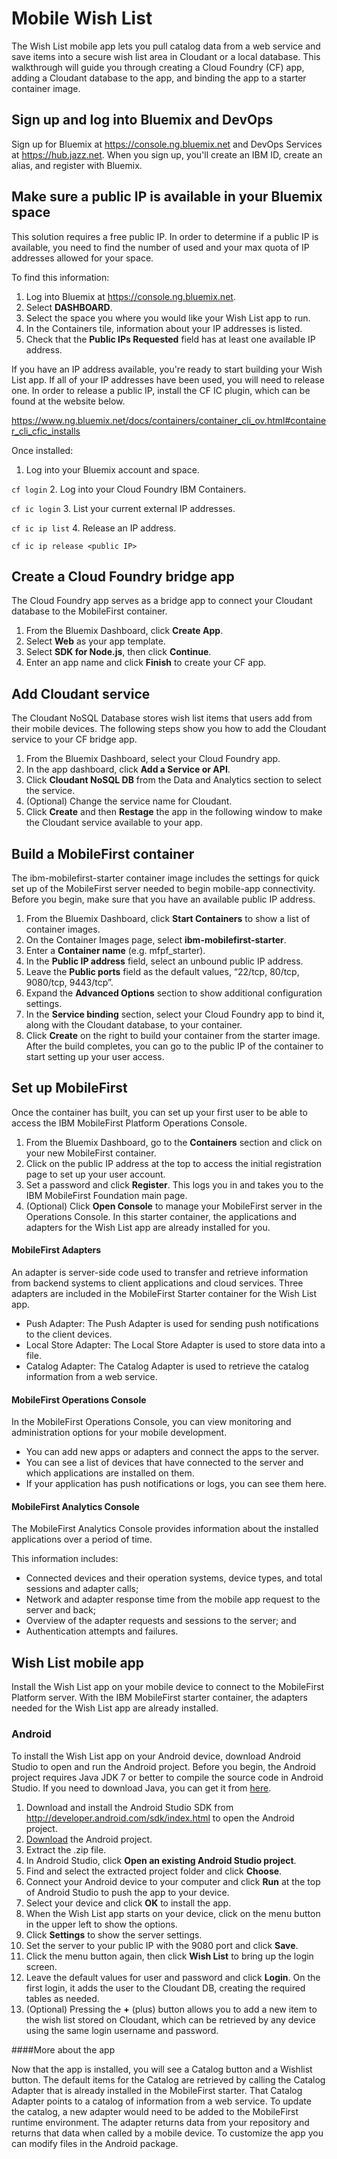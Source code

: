 # Mobile Wish List

The Wish List mobile app lets you pull catalog data from a web service and save items into a secure wish list area in Cloudant or a local database. This walkthrough will guide you through creating a Cloud Foundry (CF) app, adding a Cloudant database to the app, and binding the app to a starter container image.

## Sign up and log into Bluemix and DevOps
Sign up for Bluemix at https://console.ng.bluemix.net and DevOps Services at https://hub.jazz.net. When you sign up, you'll create an IBM ID, create an alias, and register with Bluemix.

## Make sure a public IP is available in your Bluemix space
This solution requires a free public IP. In order to determine if a public IP is available, you need to find the number of used and your max quota of IP addresses allowed for your space.

To find this information:

1. Log into Bluemix at https://console.ng.bluemix.net.
2. Select **DASHBOARD**.
3. Select the space you where you would like your Wish List app to run.
4. In the Containers tile, information about your IP addresses is listed.
5. Check that the **Public IPs Requested** field has at least one available IP address.

If you have an IP address available, you're ready to start building your Wish List app. If all of your IP addresses have been used, you will need to release one. In order to release a public IP, install the CF IC plugin, which can be found at the website below.

https://www.ng.bluemix.net/docs/containers/container_cli_ov.html#container_cli_cfic_installs

Once installed:

1. Log into your Bluemix account and space.

  `cf login`
2. Log into your Cloud Foundry IBM Containers.

  `cf ic login`
3. List your current external IP addresses.

  `cf ic ip list`
4. Release an IP address.

  `cf ic ip release <public IP>`

## Create a Cloud Foundry bridge app
The Cloud Foundry app serves as a bridge app to connect your Cloudant database to the MobileFirst container.

1. From the Bluemix Dashboard, click **Create App**.
2. Select **Web** as your app template.
3. Select **SDK for Node.js**, then click **Continue**.
4. Enter an app name and click **Finish** to create your CF app.

## Add Cloudant service
The Cloudant NoSQL Database stores wish list items that users add from their mobile devices. The following steps show you how to add the Cloudant service to your CF bridge app.

1. From the Bluemix Dashboard, select your Cloud Foundry app.
2. In the app dashboard, click **Add a Service or API**.
3. Click **Cloudant NoSQL DB** from the Data and Analytics section to select the service.
4. (Optional) Change the service name for Cloudant.
5. Click **Create** and then **Restage** the app in the following window to make the Cloudant service available to your app.

## Build a MobileFirst container

The ibm-mobilefirst-starter container image includes the settings for quick set up of the MobileFirst server needed to begin mobile-app connectivity.
Before you begin, make sure that you have an available public IP address.

1. From the Bluemix Dashboard, click **Start Containers** to show a list of container images.
2. On the Container Images page, select **ibm-mobilefirst-starter**.
3. Enter a **Container name** (e.g. mfpf_starter).
4. In the **Public IP address** field, select an unbound public IP address.
5. Leave the **Public ports** field as the default values, “22/tcp, 80/tcp, 9080/tcp, 9443/tcp”.
6. Expand the **Advanced Options** section to show additional configuration settings.
7. In the **Service binding** section, select your Cloud Foundry app to bind it, along with the Cloudant database, to your container.
8. Click **Create** on the right to build your container from the starter image. After the build completes, you can go to the public IP of the container to start setting up your user access.

## Set up MobileFirst
Once the container has built, you can set up your first user to be able to access the IBM MobileFirst Platform Operations Console.

1. From the Bluemix Dashboard, go to the **Containers** section and click on your new MobileFirst container.
2. Click on the public IP address at the top to access the initial registration page to set up your user account.
3. Set a password and click **Register**. This logs you in and takes you to the IBM MobileFirst Foundation main page.
4. (Optional) Click **Open Console** to manage your MobileFirst server in the Operations Console. In this starter container, the applications and adapters for the Wish List app are already installed for you.

#### MobileFirst Adapters
An adapter is server-side code used to transfer and retrieve information from backend systems to client applications and cloud services. Three adapters are included in the MobileFirst Starter container for the Wish List app.
- Push Adapter: The Push Adapter is used for sending push notifications to the client devices.
- Local Store Adapter: The Local Store Adapter is used to store data into a file.
- Catalog Adapter: The Catalog Adapter is used to retrieve the catalog information from a web service.  

#### MobileFirst Operations Console
In the MobileFirst Operations Console, you can view monitoring and administration options for your mobile development.
- You can add new apps or adapters and connect the apps to the server.
- You can see a list of devices that have connected to the server and which applications are installed on them.
- If your application has push notifications or logs, you can see them here.

#### MobileFirst Analytics Console
The MobileFirst Analytics Console provides information about the installed applications over a period of time.

This information includes:
- Connected devices and their operation systems, device types, and total sessions and adapter calls;
- Network and adapter response time from the mobile app request to the server and back;
- Overview of the adapter requests and sessions to the server; and
- Authentication attempts and failures.

## Wish List mobile app
Install the Wish List app on your mobile device to connect to the MobileFirst Platform server. With the IBM MobileFirst starter container, the adapters needed for the Wish List app are already installed.

### Android
To install the Wish List app on your Android device, download Android Studio to open and run the Android project.
Before you begin, the Android project requires Java JDK 7 or better to compile the source code in Android Studio. If you need to download Java, you can get it from [here](http://www.oracle.com/technetwork/java/javase/downloads/jdk7-downloads-1880260.html).

1. Download and install the Android Studio SDK from http://developer.android.com/sdk/index.html to open the Android project.
2. [Download](https://github.com/cfsworkload/MobileWL/blob/master/WishlistAndroid-release71.zip?raw=true) the Android project.
3. Extract the .zip file.
4. In Android Studio, click **Open an existing Android Studio project**.
5. Find and select the extracted project folder and click **Choose**.
6. Connect your Android device to your computer and click **Run** at the top of Android Studio to push the app to your device.
7. Select your device and click **OK** to install the app.
8. When the Wish List app starts on your device, click on the menu button in the upper left to show the options.
9. Click **Settings** to show the server settings.
10. Set the server to your public IP with the 9080 port and click **Save**.
11. Click the menu button again, then click **Wish List** to bring up the login screen.
12. Leave the default values for user and password and click **Login**. On the first login, it adds the user to the Cloudant DB, creating the required tables as needed.
13. (Optional) Pressing the **+** (plus) button allows you to add a new item to the wish list stored on Cloudant, which can be retrieved by any device using the same login username and password.

####More about the app

Now that the app is installed, you will see a Catalog button and a Wishlist button.
The default items for the Catalog are retrieved by calling the Catalog Adapter that is already installed in the MobileFirst starter. That Catalog Adapter points to a catalog of information from a web service. To update the catalog, a new adapter would need to be added to the MobileFirst runtime environment. The adapter returns data from your repository and returns that data when called by a mobile device. To customize the app you can modify files in the Android package.